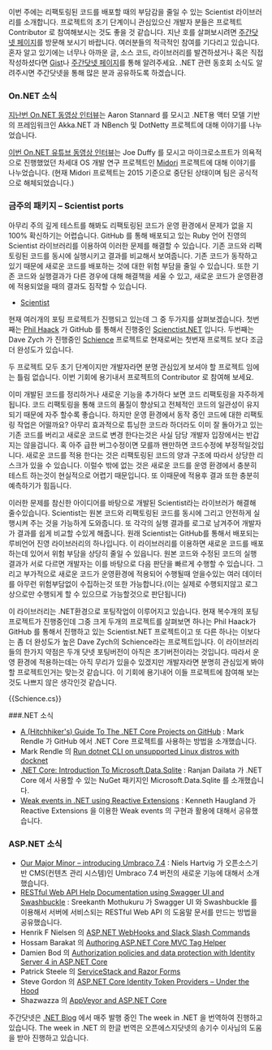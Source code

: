 이번 주에는 리팩토링된 코드를 배포할 때의 부담감을 줄일 수 있는 Scientist 라이브러리를 소개합니다. 프로젝트의 초기 단계이니 관심있으신 개발자 분들은 프로젝트 Contributor 로 참여해보시는 것도 좋을 것 같습니다. 지난 호를 살펴보시려면 [주간닷넷 페이지](https://www.facebook.com/jugan.net/)를 방문해 보시기 바랍니다. 여러분들의 적극적인 참여를 기다리고 있습니다. 혼자 알고 있기에는 너무나 아까운 글, 소스 코드, 라이브러리를 발견하셨거나 혹은 직접 작성하셨다면 [Gist](https://gist.github.com/options/e9fc443b8c882157fe4a)나 [주간닷넷 페이지](https://www.facebook.com/jugan.net/)를 통해 알려주세요. .NET 관련 동호회 소식도 알려주시면 주간닷넷을 통해 많은 분과 공유하도록 하겠습니다.

### On.NET 소식
[지난번 On.NET 동영상 인터뷰](https://www.youtube.com/watch?v=BEvn9aI6rd0)는 Aaron Stannard 를 모시고 .NET용 액터 모델 기반의 프레임워크인 Akka.NET 과 NBench 및 DotNetty 프로젝트에 대해 이야기를 나누었습니다.

[이번 On.NET 유튜브 동영상 인터뷰](https://www.youtube.com/watch?v=WuqrfuJLbgk)는 Joe Duffy 를 모시고 마이크로소프트가 의욕적으로 진행했었던 차세대 OS 개발 연구 프로젝트인 [Midori](http://joeduffyblog.com/2015/11/03/blogging-about-midori/) 프로젝트에 대해 이야기를 나누었습니다. (현재 Midori 프로젝트는 2015 기준으로 중단된 상태이며 팀은 공식적으로 해체되었습니다.)

### 금주의 패키지 – Scientist ports

아무리 주의 깊게 테스트를 해봐도 리팩토링된 코드가 운영 환경에서 문제가 없을 지 100% 확신하기는 어렵습니다. GitHub 를 통해 배포되고 있는 Ruby 언어 진영의 Scientist 라이브러리를 이용하여 이러한 문제를 해결할 수 있습니다. 기존 코드와 리팩토링된 코드를 동시에 실행시키고 결과를 비교해서 보여줍니다. 기존 코드가 동작하고 있기 때문에 새로운 코드를 배포하는 것에 대한 위험 부담을 줄일 수 있습니다. 또한 기존 코드와 실행결과가 다른 경우에 대해 해결책을 세울 수 있고, 새로운 코드가 운영환경에 적용되었을 때의 결과도 짐작할 수 있습니다. 

* [Scientist](https://github.com/github/scientist) 

현재 여러개의 포팅 프로젝트가 진행되고 있는데 그 중 두가지를 살펴보겠습니다. 첫번째는 [Phil Haack](http://haacked.com/) 가 GitHub 를 통해서 진행중인 [Scienctist.NET](https://github.com/haacked/scientist.net) 입니다. 두번째는 Dave Zych 가 진행중인 [Schience](https://github.com/davezych/shience) 프로젝트로 현재로써는 첫번재 프로젝트 보다 조금 더 완성도가 있습니다. 

두 프로젝트 모두 초기 단계이지만 개발자라면 분명 관심있게 보셔야 할 프로젝트 임에는 틀림 없습니다. 이번 기회에 용기내서 프로젝트의 Contributor 로 참여해 보세요.         
     
이미 개발된 코드를 정리하거나 새로운 기능을 추가하다 보면 코드 리팩토링을 자주하게 됩니다. 코드 리팩토링을 통해 코드의 품질이 향상되고 전체적인 코드의 일관성이 유지 되기 때문에 자주 할수록 좋습니다. 하지만 운영 환경에서 동작 중인 코드에 대한 리팩토링 작업은 어떨까요? 아무리 효과적으로 튜닝한 코드라 하더라도 이미 잘 돌아가고 있는 기존 코드를 버리고 새로운 코드로 변경 한다는것은 사실 담당 개발자 입장에서는 반갑지는 않을겁니다. 혹 아주 급한 버그수정이면 모를까 왠만하면 코드수정에 부정적일것입니다. 새로운 코드를 적용 한다는 것은 리팩토링된 코드의 양과 구조에 따라서 상당한 리스크가 있을 수 있습니다. 이럴수 밖에 없는 것은 새로운 코드를 운영 환경에서 충분히 테스트 하는것이 현실적으로 어렵기 때문입니다. 또 이때문에 적용후 결과 또한  충분히 예측하기가 힘듬니다.

이러한 문제를 참신한 아이디어를 바탕으로 개발된 Scientist라는 라이브러가 해결해 줄수있습니다. Scientist는 원본 코드와 리팩토링된 코드를 동시에 그리고 안전하게 실행시켜 주는 것을 가능하게 도와줍니다. 또 각각의 실행 결과를 로그로 남겨주어 개발자가 결과를 쉽게 비교할 수있게 해줍니다. 원래 Scientist는 GitHub를 통해서 배포되는 루비언어 진영 라이브러리의 하나입니다. 이 라이브러리를 이용하면 새로운 코드를 배포하는데 있어서 위험 부담을 상당히 줄일 수 있읍니다. 원본 코드와 수정된 코드의 실행 결과가 서로 다르면 개발자는 이를 바탕으로 다음 판단을 빠르게 수행할 수 있습니다. 그리고 부가적으로 새로운 코드가 운영환경에 적용되어 수행될때 얻을수있는 여러 데이터를 아무런 위험부담없이 수집하는것 또한 가능합니다.(이는 실제로 수행되지않고 로그상으로만 수행되게 할 수 있으므로 가능할것으로 판단됩니다)

이 라이브러리는 .NET환경으로 포팅작업이 이루어지고 있습니다. 현재 복수개의 포팅 프로젝트가 진행중인데 그중 크게 두개의 프로젝트를 살펴보면 하나는 Phil Haack가 GitHub 를 통해서 진행하고 있는 Scientist.NET 프로젝트이고 또 다른 하나는 이보다는 좀 더 완성도가 높은 Dave Zych의 Schience라는 프로젝트입니다.
이 라이브러리들의 한가지 약점은 두개 닷넷 포팅버전이 아직은 초기버전이라는 것입니다. 따라서 운영 환경에 적용하는데는 아직 무리가 있을수 있겠지만 개발자라면 분명히 관심있게 봐야할 프로젝트인거는 맞는것 같습니다. 이 기회에 용기내어 이들 프로젝트에 참여해 보는것도 나쁘지 않은 생각인것 같습니다.

<section>
{{Schience.cs}}<script src="https://gist.github.com/bleroy/7f668d844f4023c9537f.js"></script>
</section>

###.NET 소식
* [A (Hitchhiker's) Guide To The .NET Core Projects on GitHub](http://umbraco.com/follow-us/blog-archive/2016/2/11/our-major-minor-introducing-umbraco-74/) : Mark Rendle 가 GitHub 에서 .NET Core 프로젝트를 사용하는 방법을 소개했습니다.
* Mark Rendle 의 [Run dotnet CLI on unsupported Linux distros with docknet](https://blog.rendle.io/run-dotnet-cli-on-unsupported-linux-distros-with-docknet/) 
* [.NET Core: Introduction To Microsoft.Data.Sqlite](http://www.c-sharpcorner.com/UploadFile/ranjancse/net-co-introduction-to-microsoft-data-sqlite/) : Ranjan Dailata 가 .NET Core 에서 사용할 수 있는 NuGet 패키지인 Microsoft.Data.Sqlite 를 소개했습니다. 
* [Weak events in .NET using Reactive Extensions](http://www.codeproject.com/Tips/1078183/Weak-events-in-NET-using-Reactive-Extensions-Rx) : Kenneth Haugland 가 Reactive Extensions 을 이용한 Weak events 의 구현과 활용에 대해서 공유했습니다.

### ASP.NET 소식
* [Our Major Minor – introducing Umbraco 7.4](http://umbraco.com/follow-us/blog-archive/2016/2/11/our-major-minor-introducing-umbraco-74/) : Niels Hartvig 가 오픈소스기반 CMS(컨텐츠 관리 시스템)인 Umbraco 7.4 버전의 새로운 기능에 대해서 소개했습니다.
* [RESTful Web API Help Documentation using Swagger UI and Swashbuckle](http://www.codeproject.com/Articles/1078249/RESTful-Web-API-Help-Documentation-using-Swagger-U) : Sreekanth Mothukuru 가 Swagger UI 와 Swashbuckle 를 이용해서 서버에 서비스되는 RESTful Web API 의 도움말 문서를 만드는 방법을 공유했습니다.
* Henrik F Nielsen 의 [ASP.NET WebHooks and Slack Slash Commands](https://blogs.msdn.microsoft.com/webdev/2016/02/14/asp-net-webhooks-and-slack-slash-commands/)
* Hossam Barakat 의 [Authoring ASP.NET Core MVC Tag Helper](http://www.hossambarakat.net/2016/02/15/authoring-asp-net-core-mvc-tag-helper/)
* Damien Bod 의 [Authorization policies and data protection with Identity Server 4 in ASP.NET Core](http://damienbod.com/2016/02/14/authorization-policies-and-data-protection-with-identityserver4-in-asp-net-core/)
* Patrick Steele 의 [ServiceStack and Razor Forms](https://visualstudiomagazine.com/articles/2016/02/01/servicestack-and-razor-forms.aspx)
* Steve Gordon 의 [ASP.NET Core Identity Token Providers – Under the Hood](http://stevejgordon.co.uk/asp-net-core-identity-token-providers)
* Shazwazza 의 [AppVeyor and ASP.NET Core](http://shazwazza.com/post/appveyor-and-aspnet-core/) 

주간닷넷은 [.NET Blog](https://blogs.msdn.microsoft.com/dotnet/) 에서 매주 발행 중인 The week in .NET 을 번역하여 진행하고 있습니다.
The week in .NET 의 한글 번역은 오픈에스지닷넷의 송기수 이사님의 도움을 받아 진행하고 있습니다.  

